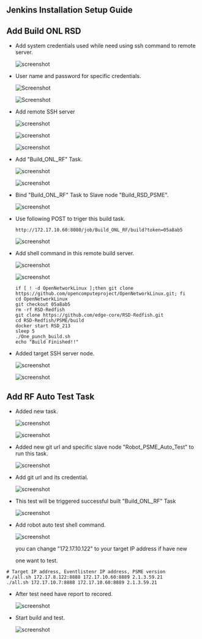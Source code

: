 ## Jenkins Installation Setup Guide ## 

## Add Build ONL RSD ##


*  Add system credentials used while need using ssh command to remote server.

   ![screenshot](img/task_0_0_1.png) 

*  User name and password for specific credentials. 

   ![Screenshot](img/task_0_0_2.png) 
   
   ![Screenshot](img/task_0_0_3.png) 

*  Add remote SSH server 

   ![screenshot](img/task_0_1_0.png) 


   ![screenshot](img/task_0_1_1.png) 

 
   ![screenshot](img/task_0_1_2.png) 
   

*  Add "Build_ONL_RF" Task. 

   ![screenshot](img/task_1.png) 


   ![screenshot](img/task_2.png) 


*  Bind "Build_ONL_RF" Task to Slave node "Build_RSD_PSME".

   ![screenshot](img/task_3.png) 

*  Use following POST to triger this build task. 

   ```
   http://172.17.10.60:8080/job/Build_ONL_RF/build?token=05a8ab5 
   ```

   ![screenshot](img/task_4.png) 


*  Add shell command in this remote build server. 


   ![screenshot](img/task_5.png) 


   ![screenshot](img/task_6.png) 

   ```
   if [ ! -d OpenNetworkLinux ];then git clone https://github.com/opencomputeproject/OpenNetworkLinux.git; fi
   cd OpenNetworkLinux
   git checkout 05a8ab5
   rm -rf RSD-Redfish
   git clone https://github.com/edge-core/RSD-Redfish.git
   cd RSD-Redfish/PSME/build 
   docker start RSD_213
   sleep 5
   ./One_punch_build.sh
   echo "Build Finished!!"
   ```

*  Added target SSH server node. 

   ![screenshot](img/task_7.png) 


   ![screenshot](img/task_8.png) 

## Add RF Auto Test Task ##


*  Added new task. 

   ![screenshot](img/task_1.png) 


   ![screenshot](img/task_9_0.png) 

*  Added new git url and specific slave node "Robot_PSME_Auto_Test" to run this task. 

   ![screenshot](img/task_9.png) 


*  Add git url and its credential.

   ![screenshot](img/task_10.png) 


*  This test will be triggered successful built "Build_ONL_RF" Task 

   ![screenshot](img/task_11.png) 


*  Add robot auto test shell command. 

   ![screenshot](img/task_12.png) 
   
   you can change "172.17.10.122" to your target IP address if have new
   
   one want to test.
```
# Target IP address, Eventlistenr IP address, PSME version
#./all.sh 172.17.8.122:8888 172.17.10.60:8889 2.1.3.59.21
./all.sh 172.17.10.7:8888 172.17.10.60:8889 2.1.3.59.21

```

*  After test need have report to recored.

   ![screenshot](img/task_13.png) 


*  Start build and test.

   ![screenshot](img/task_build.png) 


